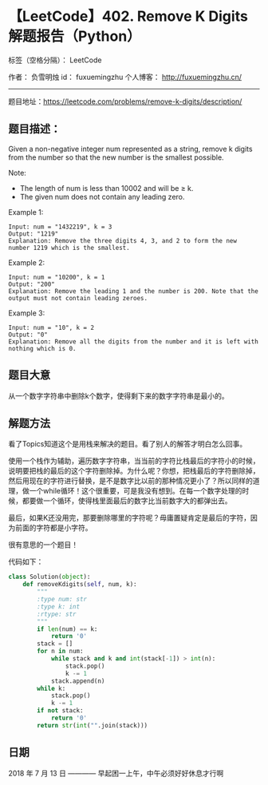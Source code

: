 # 【LeetCode】402. Remove K Digits 解题报告（Python）

标签（空格分隔）： LeetCode

作者： 		负雪明烛 
id：				fuxuemingzhu
个人博客：	http://fuxuemingzhu.cn/

---

题目地址：https://leetcode.com/problems/remove-k-digits/description/

## 题目描述：

Given a non-negative integer num represented as a string, remove k digits from the number so that the new number is the smallest possible.

Note:

- The length of num is less than 10002 and will be ≥ k.
- The given num does not contain any leading zero.

Example 1:

    Input: num = "1432219", k = 3
    Output: "1219"
    Explanation: Remove the three digits 4, 3, and 2 to form the new number 1219 which is the smallest.

Example 2:

    Input: num = "10200", k = 1
    Output: "200"
    Explanation: Remove the leading 1 and the number is 200. Note that the output must not contain leading zeroes.

Example 3:

    Input: num = "10", k = 2
    Output: "0"
    Explanation: Remove all the digits from the number and it is left with nothing which is 0.



## 题目大意

从一个数字字符串中删除k个数字，使得剩下来的数字字符串是最小的。

## 解题方法

看了Topics知道这个是用栈来解决的题目。看了别人的解答才明白怎么回事。

使用一个栈作为辅助，遍历数字字符串，当当前的字符比栈最后的字符小的时候，说明要把栈的最后的这个字符删除掉。为什么呢？你想，把栈最后的字符删除掉，然后用现在的字符进行替换，是不是数字比以前的那种情况更小了？所以同样的道理，做一个while循环！这个很重要，可是我没有想到。在每一个数字处理的时候，都要做一个循环，使得栈里面最后的数字比当前数字大的都弹出去。

最后，如果K还没用完，那要删除哪里的字符呢？毋庸置疑肯定是最后的字符，因为前面的字符都是小字符。

很有意思的一个题目！

代码如下：

```python
class Solution(object):
    def removeKdigits(self, num, k):
        """
        :type num: str
        :type k: int
        :rtype: str
        """
        if len(num) == k:
            return '0'
        stack = []
        for n in num:
            while stack and k and int(stack[-1]) > int(n):
                stack.pop()
                k -= 1
            stack.append(n)
        while k:
            stack.pop()
            k -= 1
        if not stack:
            return '0'
        return str(int("".join(stack)))
```

## 日期

2018 年 7 月 13 日 ———— 早起困一上午，中午必须好好休息才行啊


  [1]: https://blog.csdn.net/fuxuemingzhu/article/details/81027989